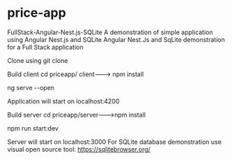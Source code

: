 # price-app
 FullStack-Angular-Nest.js-SQLite
 A demonstration of simple application using Angular Nest.js and SQLite Angular Nest.Js and SqLite demonstration for a Full Stack application

Clone using git clone

Build client 
cd priceapp/ client---> npm install

ng serve --open

Application will start on localhost:4200

Build server cd priceapp/server--->npm install

npm run start:dev

Server will start on localhost:3000 For SQLite database demonstration use visual open source tool: https://sqlitebrowser.org/

